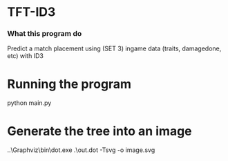 # TFT-ID3
### What this program do
Predict a match placement using (SET 3) ingame data (traits, damagedone, etc) with ID3
# Running the program
python main.py
# Generate the tree into an image
..\Graphviz\bin\dot.exe .\out.dot -Tsvg  -o image.svg
